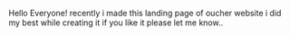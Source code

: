 Hello Everyone!
recently i made this landing page of oucher website i did my best while creating it if you like it please let me know..
